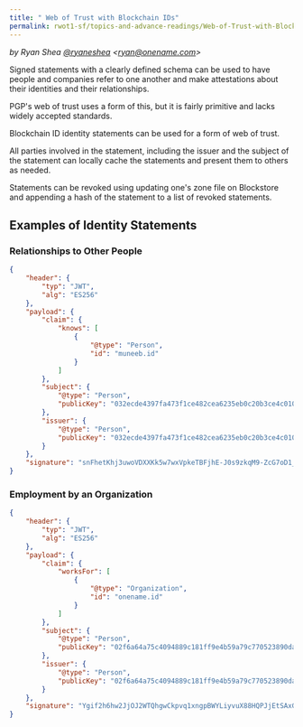 ```yaml
---
title: " Web of Trust with Blockchain IDs"
permalink: rwot1-sf/topics-and-advance-readings/Web-of-Trust-with-Blockchain-IDs/
---
```



*by Ryan Shea [@ryaneshea](https://twitter.com/ryaneshea) \<ryan@onename.com\>*

Signed statements with a clearly defined schema can be used to have people and companies refer to one another and make attestations about their identities and their relationships.

PGP's web of trust uses a form of this, but it is fairly primitive and lacks widely accepted standards.

Blockchain ID identity statements can be used for a form of web of trust.

All parties involved in the statement, including the issuer and the subject of the statement can locally cache the statements and present them to others as needed.

Statements can be revoked using updating one's zone file on Blockstore and appending a hash of the statement to a list of revoked statements.

## Examples of Identity Statements

### Relationships to Other People

```json
{
    "header": {
        "typ": "JWT",
        "alg": "ES256"
    },
    "payload": {
        "claim": {
            "knows": [
                {
                    "@type": "Person",
                    "id": "muneeb.id"
                }
            ]
        },
        "subject": {
            "@type": "Person",
            "publicKey": "032ecde4397fa473f1ce482cea6235eb0c20b3ce4c010a669034422800bbcd491d"
        },
        "issuer": {
            "@type": "Person",
            "publicKey": "032ecde4397fa473f1ce482cea6235eb0c20b3ce4c010a669034422800bbcd491d"
        }
    },
    "signature": "snFhetKhj3uwoVDXXKk5w7wxVpkeTBFjhE-J0s9zkqM9-ZcG7oD1_hi7fBXiLdvgwgbqQJ9VvbYQfTukaiedaQ"
}
```

### Employment by an Organization

```json
{
    "header": {
        "typ": "JWT",
        "alg": "ES256"
    },
    "payload": {
        "claim": {
            "worksFor": [
                {
                    "@type": "Organization",
                    "id": "onename.id"
                }
            ]
        },
        "subject": {
            "@type": "Person",
            "publicKey": "02f6a64a75c4094889c181ff9e4b59a79c770523890dacebb025755900bedb768b"
        },
        "issuer": {
            "@type": "Person",
            "publicKey": "02f6a64a75c4094889c181ff9e4b59a79c770523890dacebb025755900bedb768b"
        }
    },
    "signature": "Ygif2h6hw2JjOJ2WTQhgwCkpvq1xngpBWYLiyvuX88HQPJjEtSAxGtWfaxPQK8u5TAVV7GSJ96kMBX38HR3WXA"
}
```
